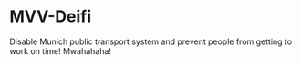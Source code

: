# MVV-Deifi
Disable Munich public transport system and prevent people from getting to work on time! Mwahahaha!
